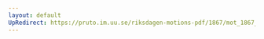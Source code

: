 ```yaml
---
layout: default
UpRedirect: https://pruto.im.uu.se/riksdagen-motions-pdf/1867/mot_1867__fk__38/mot_1867__fk__38-001.pdf
---
```

